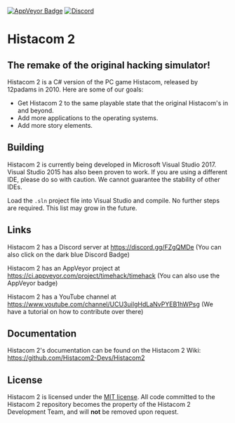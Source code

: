 
<a href="https://ci.appveyor.com/project/timehack/timehack"><img src="https://ci.appveyor.com/api/projects/status/8x34p8b0i2idblgd?svg=true" style="border: 0;" alt="AppVeyor Badge"></a>
[![Discord](https://img.shields.io/discord/266018132827570176.svg?colorB=7289DA&label=discord)](https://discord.gg/ffuXR9k)

# Histacom 2
## The remake of the original hacking simulator!
Histacom 2 is a C# version of the PC game Histacom, released by 12padams in 2010. Here are some of our goals:
* Get Histacom 2 to the same playable state that the original Histacom's in and beyond.
* Add more applications to the operating systems.
* Add more story elements.

## Building
Histacom 2 is currently being developed in Microsoft Visual Studio 2017. Visual Studio 2015 has also been proven to work. If you are using a different IDE, please do so with caution. We cannot guarantee the stability of other IDEs.

Load the ``.sln`` project file into Visual Studio and compile. No further steps are required. This list may grow in the future.

## Links

Histacom 2 has a Discord server at https://discord.gg/FZgQMDe (You can also click on the dark blue Discord Badge)

Histacom 2 has an AppVeyor project at https://ci.appveyor.com/project/timehack/timehack (You can also use the AppVeyor badge)

Histacom 2 has a YouTube channel at https://www.youtube.com/channel/UCU3uiIgHdLaNvPYEB1hWPsg (We have a tutorial on how to contribute over there)

## Documentation
Histacom 2's documentation can be found on the Histacom 2 Wiki: https://github.com/Histacom2-Devs/Histacom2 

## License
Histacom 2 is licensed under the [MIT license](https://github.com/Histacom2-Devs/Histacom2/blob/master/LICENSE). All code committed to the Histacom 2 repository becomes the property of the Histacom 2 Development Team, and will **not** be removed upon request.

